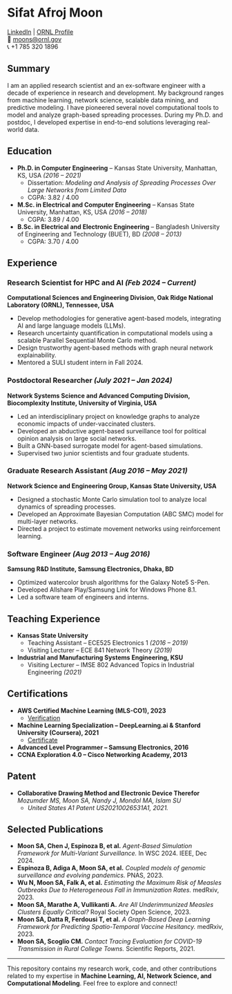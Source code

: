 # Sifat Afroj Moon

[LinkedIn](https://www.linkedin.com/in/sifatafrojmoon/) | [ORNL Profile](https://www.ornl.gov/staff-profile/sifat-afroj-moon)  
📧 moons@ornl.gov  
📞 +1 785 320 1896  

## Summary
I am an applied research scientist and an ex-software engineer with a decade of experience in research and development. My background ranges from machine learning, network science, scalable data mining, and predictive modeling. I have pioneered several novel computational tools to model and analyze graph-based spreading processes. During my Ph.D. and postdoc, I developed expertise in end-to-end solutions leveraging real-world data.

## Education
- **Ph.D. in Computer Engineering** – Kansas State University, Manhattan, KS, USA *(2016 – 2021)*  
  - Dissertation: *Modeling and Analysis of Spreading Processes Over Large Networks from Limited Data*
  - CGPA: 3.82 / 4.00
- **M.Sc. in Electrical and Computer Engineering** – Kansas State University, Manhattan, KS, USA *(2016 – 2018)*  
  - CGPA: 3.89 / 4.00
- **B.Sc. in Electrical and Electronic Engineering** – Bangladesh University of Engineering and Technology (BUET), BD *(2008 – 2013)*  
  - CGPA: 3.70 / 4.00

## Experience
### Research Scientist for HPC and AI *(Feb 2024 – Current)*
**Computational Sciences and Engineering Division, Oak Ridge National Laboratory (ORNL), Tennessee, USA**
- Develop methodologies for generative agent-based models, integrating AI and large language models (LLMs).
- Research uncertainty quantification in computational models using a scalable Parallel Sequential Monte Carlo method.
- Design trustworthy agent-based methods with graph neural network explainability.
- Mentored a SULI student intern in Fall 2024.

### Postdoctoral Researcher *(July 2021 – Jan 2024)*
**Network Systems Science and Advanced Computing Division, Biocomplexity Institute, University of Virginia, USA**
- Led an interdisciplinary project on knowledge graphs to analyze economic impacts of under-vaccinated clusters.
- Developed an abductive agent-based surveillance tool for political opinion analysis on large social networks.
- Built a GNN-based surrogate model for agent-based simulations.
- Supervised two junior scientists and four graduate students.

### Graduate Research Assistant *(Aug 2016 – May 2021)*
**Network Science and Engineering Group, Kansas State University, USA**
- Designed a stochastic Monte Carlo simulation tool to analyze local dynamics of spreading processes.
- Developed an Approximate Bayesian Computation (ABC SMC) model for multi-layer networks.
- Directed a project to estimate movement networks using reinforcement learning.

### Software Engineer *(Aug 2013 – Aug 2016)*
**Samsung R&D Institute, Samsung Electronics, Dhaka, BD**
- Optimized watercolor brush algorithms for the Galaxy Note5 S-Pen.
- Developed Allshare Play/Samsung Link for Windows Phone 8.1.
- Led a software team of engineers and interns.

## Teaching Experience
- **Kansas State University**  
  - Teaching Assistant – ECE525 Electronics 1 *(2016 – 2019)*  
  - Visiting Lecturer – ECE 841 Network Theory *(2019)*  
- **Industrial and Manufacturing Systems Engineering, KSU**  
  - Visiting Lecturer – IMSE 802 Advanced Topics in Industrial Engineering *(2021)*  

## Certifications
- **AWS Certified Machine Learning (MLS-CO1), 2023**  
  - [Verification](https://cp.certmetrics.com/amazon/en/public/verify/credential/J0EE0RBCVNQ41XWG)
- **Machine Learning Specialization – DeepLearning.ai & Stanford University (Coursera), 2021**  
  - [Certificate](https://www.coursera.org/account/accomplishments/specialization/certificate/WWA7XCTBMQL5)
- **Advanced Level Programmer – Samsung Electronics, 2016**
- **CCNA Exploration 4.0 – Cisco Networking Academy, 2013**

## Patent
- **Collaborative Drawing Method and Electronic Device Therefor**  
  *Mozumder MS, Moon SA, Nandy J, Mondol MA, Islam SU*  
  - *United States A1 Patent US20210026531A1, 2021.*

## Selected Publications
- **Moon SA, Chen J, Espinoza B, et al.** *Agent-Based Simulation Framework for Multi-Variant Surveillance.* In WSC 2024. IEEE, Dec 2024.
- **Espinoza B, Adiga A, Moon SA, et al.** *Coupled models of genomic surveillance and evolving pandemics.* PNAS, 2023.
- **Wu N, Moon SA, Falk A, et al.** *Estimating the Maximum Risk of Measles Outbreaks Due to Heterogeneous Fall in Immunization Rates.* medRxiv, 2023.
- **Moon SA, Marathe A, Vullikanti A.** *Are All Underimmunized Measles Clusters Equally Critical?* Royal Society Open Science, 2023.
- **Moon SA, Datta R, Ferdousi T, et al.** *A Graph-Based Deep Learning Framework for Predicting Spatio-Temporal Vaccine Hesitancy.* medRxiv, 2023.
- **Moon SA, Scoglio CM.** *Contact Tracing Evaluation for COVID-19 Transmission in Rural College Towns.* Scientific Reports, 2021.

---

This repository contains my research work, code, and other contributions related to my expertise in **Machine Learning, AI, Network Science, and Computational Modeling**. Feel free to explore and connect!

